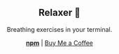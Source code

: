 <div align="center">
  <h2>Relaxer 🎈</h2>
  <p>Breathing exercises in your terminal.</p>
  <a href="https://npmjs.com/package/relaxer"><strong>npm</strong></a> | <a href="https://buymeacoffee.com/remvze">Buy Me a Coffee</a>
</div>
